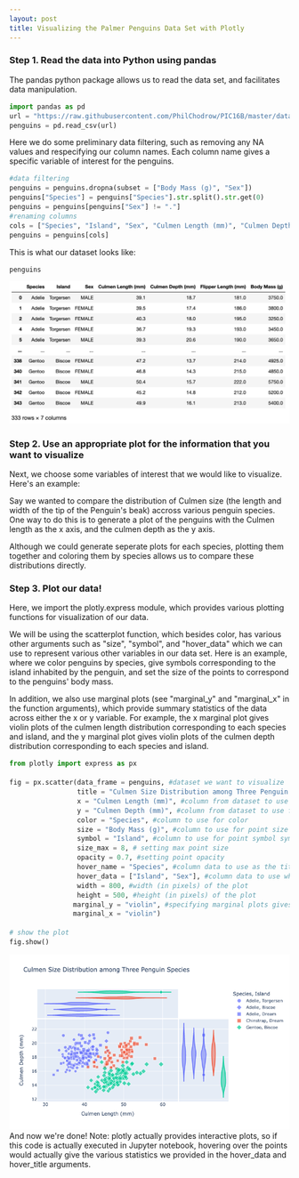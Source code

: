 ```yaml
---
layout: post
title: Visualizing the Palmer Penguins Data Set with Plotly
---
```


### Step 1. Read the data into Python using pandas
The pandas python package allows us to read the data set, and facilitates data manipulation.
```python
import pandas as pd
url = "https://raw.githubusercontent.com/PhilChodrow/PIC16B/master/datasets/palmer_penguins.csv"
penguins = pd.read_csv(url)
```
Here we do some preliminary data filtering, such as removing any NA values and respecifying our column names.
Each column name gives a specific variable of interest for the penguins.
```python
#data filtering
penguins = penguins.dropna(subset = ["Body Mass (g)", "Sex"])
penguins["Species"] = penguins["Species"].str.split().str.get(0)
penguins = penguins[penguins["Sex"] != "."]
#renaming columns
cols = ["Species", "Island", "Sex", "Culmen Length (mm)", "Culmen Depth (mm)", "Flipper Length (mm)", "Body Mass (g)"]
penguins = penguins[cols]
```
This is what our dataset looks like:
```python
penguins
```
![penguin_output.png](/images/penguin_output.png)
### Step 2. Use an appropriate plot for the information that you want to visualize
Next, we choose some variables of interest that we would like to visualize. Here's an example:

Say we wanted to compare the distribution of Culmen size (the length and width of the tip of the Penguin's beak) accross various penguin species. One way to do this is to generate a plot of the penguins with the Culmen length as the x axis, and the culmen depth as the y axis. 

Although we could generate seperate plots for each species, plotting them together and coloring them by species allows us to compare these distributions directly.

### Step 3. Plot our data!
Here, we import the plotly.express module, which provides various plotting functions for visualization of our data.

We will be using the scatterplot function, which besides color, has various other arguments such as "size", "symbol", and "hover_data" which we can use to represent various other variables in our data set. Here is an example, where we color penguins by species, give symbols corresponding to the island inhabited by the penguin, and set the size of the points to correspond to the penguins' body mass.

In addition, we also use marginal plots (see "marginal_y" and "marginal_x"  in the function arguments), which provide summary statistics of the data across either the x or y variable. For example, the x marginal plot gives violin plots of the culmen length distribution corresponding to each species and island, and the y marginal plot gives violin plots of the culmen depth distribution corresponding to each species and island.
```python
from plotly import express as px

fig = px.scatter(data_frame = penguins, #dataset we want to visualize
                 title = "Culmen Size Distribution among Three Penguin Species", #figure title
                 x = "Culmen Length (mm)", #column from dataset to use for x axis
                 y = "Culmen Depth (mm)", #column from dataset to use for y axis
                 color = "Species", #column to use for color
                 size = "Body Mass (g)", #column to use for point size
                 symbol = "Island", #column to use for point symbol symbol
                 size_max = 8, # setting max point size
                 opacity = 0.7, #setting point opacity
                 hover_name = "Species", #column data to use as the title when hovering over data points
                 hover_data = ["Island", "Sex"], #column data to use when hovering over data points
                 width = 800, #width (in pixels) of the plot
                 height = 500, #height (in pixels) of the plot
                marginal_y = "violin", #specifying marginal plots gives supplementary summary statistics of x or y axes
                marginal_x = "violin")

# show the plot
fig.show()
```
![penguinPlot.png](/images/penguinPlot.png)
And now we're done! 
Note: plotly actually provides interactive plots, so if this code is actually executed in Jupyter notebook, hovering over the points would actually give the various statistics we provided in the hover_data and hover_title arguments.
